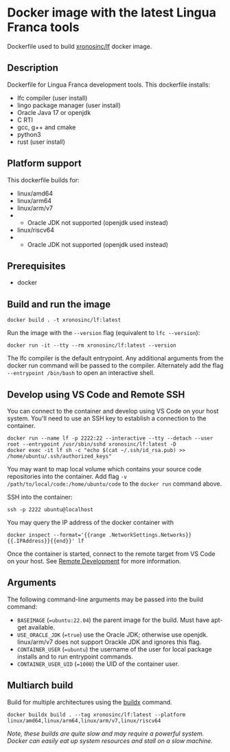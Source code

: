 # Docker image with the latest Lingua Franca tools

Dockerfile used to build [xronosinc/lf](https://hub.docker.com/repository/docker/xronosinc/lf) docker image.


## Description

Dockerfile for Lingua Franca development tools. This dockerfile installs:
- lfc compiler (user install)
- lingo package manager (user install)
- Oracle Java 17 or openjdk
- C RTI
- gcc, g++ and cmake
- python3
- rust (user install)


## Platform support
This dockerfile builds for:
- linux/amd64
- linux/arm64
- linux/arm/v7
- - Oracle JDK not supported (openjdk used instead)
- linux/riscv64
- - Oracle JDK not supported (openjdk used instead)


## Prerequisites
- docker


## Build and run the image

```shell
docker build . -t xronosinc/lf:latest
```

Run the image with the `--version` flag (equivalent to `lfc --version`):
```shell
docker run -it --tty --rm xronosinc/lf:latest --version
```

The lfc compiler is the default entrypoint. Any additional arguments from the docker run command will be passed to the compiler. Alternately add the flag `--entrypoint /bin/bash` to open an interactive shell.


## Develop using VS Code and Remote SSH

You can connect to the container and develop using VS Code on your host system. You'll need to use an SSH key to establish a connection to the container.

```shell
docker run --name lf -p 2222:22 --interactive --tty --detach --user root --entrypoint /usr/sbin/sshd xronosinc/lf:latest -D
docker exec -it lf sh -c "echo $(cat ~/.ssh/id_rsa.pub) >> /home/ubuntu/.ssh/authorized_keys"
```

You may want to map local volume which contains your source code repositories into the container. Add flag `-v /path/to/local/code:/home/ubuntu/code` to the `docker run` command above.

SSH into the container:
```shell
ssh -p 2222 ubuntu@localhost
```

You may query the IP address of the docker container with
```shell
docker inspect --format='{{range .NetworkSettings.Networks}}{{.IPAddress}}{{end}}' lf
```

Once the container is started, connect to the remote target from VS Code on your host. See [Remote Development](https://code.visualstudio.com/docs/remote/ssh) for more information.


## Arguments

The following command-line arguments may be passed into the build command:
- `BASEIMAGE` (`=ubuntu:22.04`) the parent image for the build. Must have apt-get available.
- `USE_ORACLE_JDK` (`=true`) use the Oracle JDK; otherwise use openjdk. linux/arm/v7 does not support Orackle JDK and ignores this flag.
- `CONTAINER_USER` (`=ubuntu`) the username of the user for local package installs and to run entrypoint commands.
- `CONTAINER_USER_UID` (`=1000`) the UID of the container user.


## Multiarch build

Build for multiple architectures using the [buildx](https://docs.docker.com/buildx/working-with-buildx/) command.

```shell
docker buildx build . --tag xronosinc/lf:latest --platform linux/amd64,linux/arm64,linux/arm/v7,linux/riscv64
```

_Note, these builds are quite slow and may require a powerful system. Docker can easily eat up system resources and stall on a slow machine._
